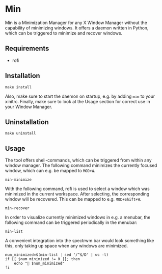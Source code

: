 # Min

Min is a Minimization Manager for any X Window Manager without the capability of minimizing windows.
It offers a daemon written in Python, which can be triggered to minimize and recover windows.

## Requirements
- rofi
## Installation
```
make install
```
Also, make sure to start the daemon on startup, e.g. by adding `min` to your xinitrc.
Finally, make sure to look at the Usage section for correct use in your Window Manager.

## Uninstallation
```
make uninstall
```

## Usage

The tool offers shell-commands, which can be triggered from within any window manager.
The following command minimizes the currently focused window, which can e.g. be mapped to `MOD+W`.
```
min-minimize
```
With the following command, rofi is used to select a window which was minimized in the current workspace.
After selecting, the corresponding window will be recovered. This can be mapped to e.g. `MOD+Shift+W`.
```
min-recover
```
In order to visualize currently minimized windows in e.g. a menubar, the following command can be triggered periodically in the menubar:
```
min-list
```
A convenient integration into the spectrwm bar would look something like this, only taking up space when any windows are minimized.
```shell
num_minimized=$(min-list | sed '/^$/D' | wc -l)
if [[ $num_minimized != 0 ]]; then
    echo "󰻀 $num_minimized"
fi
```
